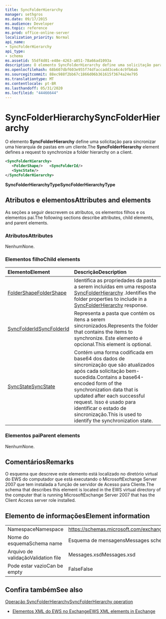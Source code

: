 ```yaml
---
title: SyncFolderHierarchy
manager: sethgros
ms.date: 09/17/2015
ms.audience: Developer
ms.topic: reference
ms.prod: office-online-server
localization_priority: Normal
api_name:
- SyncFolderHierarchy
api_type:
- schema
ms.assetid: 55df4d01-e48e-4263-a851-78a66ad1093a
description: O elemento SyncFolderHierarchy define uma solicitação para sincronizar uma hierarquia de pastas em um cliente.
ms.openlocfilehash: 68b607dbf603e955f74dfaccadd3ce6c4c9fb6ab
ms.sourcegitcommit: 88ec988f2bb67c1866d06b361615f3674a24e795
ms.translationtype: MT
ms.contentlocale: pt-BR
ms.lasthandoff: 05/31/2020
ms.locfileid: "44466644"
---
```

# <a name="syncfolderhierarchy"></a><span data-ttu-id="cad1e-103">SyncFolderHierarchy</span><span class="sxs-lookup"><span data-stu-id="cad1e-103">SyncFolderHierarchy</span></span>

<span data-ttu-id="cad1e-104">O elemento **SyncFolderHierarchy** define uma solicitação para sincronizar uma hierarquia de pastas em um cliente.</span><span class="sxs-lookup"><span data-stu-id="cad1e-104">The **SyncFolderHierarchy** element defines a request to synchronize a folder hierarchy on a client.</span></span> 
  
```xml
<SyncFolderHierarchy>
   <FolderShape/>   <SyncFolderId/>
   <SyncState/>
</SyncFolderHierarchy>
```

 <span data-ttu-id="cad1e-105">**SyncFolderHierarchyType**</span><span class="sxs-lookup"><span data-stu-id="cad1e-105">**SyncFolderHierarchyType**</span></span>
## <a name="attributes-and-elements"></a><span data-ttu-id="cad1e-106">Atributos e elementos</span><span class="sxs-lookup"><span data-stu-id="cad1e-106">Attributes and elements</span></span>

<span data-ttu-id="cad1e-107">As seções a seguir descrevem os atributos, os elementos filhos e os elementos pai.</span><span class="sxs-lookup"><span data-stu-id="cad1e-107">The following sections describe attributes, child elements, and parent elements.</span></span>
  
### <a name="attributes"></a><span data-ttu-id="cad1e-108">Atributos</span><span class="sxs-lookup"><span data-stu-id="cad1e-108">Attributes</span></span>

<span data-ttu-id="cad1e-109">Nenhum</span><span class="sxs-lookup"><span data-stu-id="cad1e-109">None.</span></span>
  
### <a name="child-elements"></a><span data-ttu-id="cad1e-110">Elementos filho</span><span class="sxs-lookup"><span data-stu-id="cad1e-110">Child elements</span></span>

|<span data-ttu-id="cad1e-111">**Elemento**</span><span class="sxs-lookup"><span data-stu-id="cad1e-111">**Element**</span></span>|<span data-ttu-id="cad1e-112">**Descrição**</span><span class="sxs-lookup"><span data-stu-id="cad1e-112">**Description**</span></span>|
|:-----|:-----|
|[<span data-ttu-id="cad1e-113">FolderShape</span><span class="sxs-lookup"><span data-stu-id="cad1e-113">FolderShape</span></span>](foldershape.md) <br/> |<span data-ttu-id="cad1e-114">Identifica as propriedades da pasta a serem incluídas em uma resposta [SyncFolderHierarchy](syncfolderhierarchy.md) .</span><span class="sxs-lookup"><span data-stu-id="cad1e-114">Identifies the folder properties to include in a [SyncFolderHierarchy](syncfolderhierarchy.md) response.</span></span>  <br/> |
|[<span data-ttu-id="cad1e-115">SyncFolderId</span><span class="sxs-lookup"><span data-stu-id="cad1e-115">SyncFolderId</span></span>](syncfolderid.md) <br/> |<span data-ttu-id="cad1e-116">Representa a pasta que contém os itens a serem sincronizados.</span><span class="sxs-lookup"><span data-stu-id="cad1e-116">Represents the folder that contains the items to synchronize.</span></span> <span data-ttu-id="cad1e-117">Este elemento é opcional.</span><span class="sxs-lookup"><span data-stu-id="cad1e-117">This element is optional.</span></span>  <br/> |
|[<span data-ttu-id="cad1e-118">SyncState</span><span class="sxs-lookup"><span data-stu-id="cad1e-118">SyncState</span></span>](syncstate-ex15websvcsotherref.md) <br/> |<span data-ttu-id="cad1e-119">Contém uma forma codificada em base64 dos dados de sincronização que são atualizados após cada solicitação bem-sucedida.</span><span class="sxs-lookup"><span data-stu-id="cad1e-119">Contains a base64-encoded form of the synchronization data that is updated after each successful request.</span></span> <span data-ttu-id="cad1e-120">Isso é usado para identificar o estado de sincronização.</span><span class="sxs-lookup"><span data-stu-id="cad1e-120">This is used to identify the synchronization state.</span></span>  <br/> |
   
### <a name="parent-elements"></a><span data-ttu-id="cad1e-121">Elementos pai</span><span class="sxs-lookup"><span data-stu-id="cad1e-121">Parent elements</span></span>

<span data-ttu-id="cad1e-122">Nenhum</span><span class="sxs-lookup"><span data-stu-id="cad1e-122">None.</span></span>
  
## <a name="remarks"></a><span data-ttu-id="cad1e-123">Comentários</span><span class="sxs-lookup"><span data-stu-id="cad1e-123">Remarks</span></span>

<span data-ttu-id="cad1e-124">O esquema que descreve este elemento está localizado no diretório virtual do EWS do computador que está executando o MicrosoftExchange Server 2007 que tem instalada a função de servidor de Acesso para Cliente.</span><span class="sxs-lookup"><span data-stu-id="cad1e-124">The schema that describes this element is located in the EWS virtual directory of the computer that is running MicrosoftExchange Server 2007 that has the Client Access server role installed.</span></span>
  
## <a name="element-information"></a><span data-ttu-id="cad1e-125">Elemento de informações</span><span class="sxs-lookup"><span data-stu-id="cad1e-125">Element information</span></span>

|||
|:-----|:-----|
|<span data-ttu-id="cad1e-126">Namespace</span><span class="sxs-lookup"><span data-stu-id="cad1e-126">Namespace</span></span>  <br/> |https://schemas.microsoft.com/exchange/services/2006/messages  <br/> |
|<span data-ttu-id="cad1e-127">Nome do esquema</span><span class="sxs-lookup"><span data-stu-id="cad1e-127">Schema name</span></span>  <br/> |<span data-ttu-id="cad1e-128">Esquema de mensagens</span><span class="sxs-lookup"><span data-stu-id="cad1e-128">Messages schema</span></span>  <br/> |
|<span data-ttu-id="cad1e-129">Arquivo de validação</span><span class="sxs-lookup"><span data-stu-id="cad1e-129">Validation file</span></span>  <br/> |<span data-ttu-id="cad1e-130">Messages.xsd</span><span class="sxs-lookup"><span data-stu-id="cad1e-130">Messages.xsd</span></span>  <br/> |
|<span data-ttu-id="cad1e-131">Pode estar vazio</span><span class="sxs-lookup"><span data-stu-id="cad1e-131">Can be empty</span></span>  <br/> |<span data-ttu-id="cad1e-132">False</span><span class="sxs-lookup"><span data-stu-id="cad1e-132">False</span></span>  <br/> |
   
## <a name="see-also"></a><span data-ttu-id="cad1e-133">Confira também</span><span class="sxs-lookup"><span data-stu-id="cad1e-133">See also</span></span>



[<span data-ttu-id="cad1e-134">Operação SyncFolderHierarchy</span><span class="sxs-lookup"><span data-stu-id="cad1e-134">SyncFolderHierarchy operation</span></span>](syncfolderhierarchy-operation.md)


- [<span data-ttu-id="cad1e-135">Elementos XML do EWS no Exchange</span><span class="sxs-lookup"><span data-stu-id="cad1e-135">EWS XML elements in Exchange</span></span>](ews-xml-elements-in-exchange.md)

